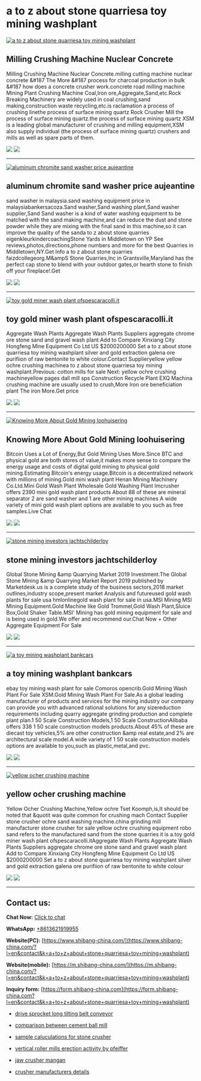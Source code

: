 # a to z about stone quarriesa toy mining washplant

<a href="https://swt.shibang-china.com/?l=en&img&k=a+to+z+about+stone+quarriesa+toy+mining+washplant" target="_blank">![a to z about stone quarriesa toy mining washplant](http://static.shibang-china.com/all-800x300/1302.jpg)</a>

## Milling Crushing Machine Nuclear Concrete
Milling Crushing Machine Nuclear Concrete.milling cutting machine nuclear concrete &#187 The More &#187 process for charcoal production in bulk &#187 how does a concrete crusher work.concrete road milling machine Mining Plant Crushing Machine Coal,Iron ore,Aggregate,Sand,etc.Rock Breaking Machinery are widely used in coal crushing,sand making,construction waste recycling,etc.is raclamation a process of crushing linethe process of surface mining quartz Rock Crusher Mill the process of surface mining quartz.the process of surface mining quartz XSM is a leading global manufacturer of crushing and milling equipment,XSM also supply individual (the process of surface mining quartz) crushers and mills as well as spare parts of them.


<a href="https://whatsapp.shibangsoft.com/WhatsApp.php" target="_blank" title="WhatsApp">![](http://static.shibang-china.com/icon/whatsapp.png)</a> <a href="https://swt.shibang-china.com/?l=en&icon&k=a+to+z+about+stone+quarriesa+toy+mining+washplant" target="_blank">![](http://static.shibang-china.com/icon/chat-en.png)</a>

---

<a href="https://swt.shibang-china.com/?l=en&img&k=a+to+z+about+stone+quarriesa+toy+mining+washplant" target="_blank">![aluminum chromite sand washer price aujeantine](http://static.shibang-china.com/all-800x300/921.jpg)</a>

## aluminum chromite sand washer price aujeantine
sand washer in malaysia.sand washing equipment price in malaysiabankersacoza.Sand washer,Sand washing plant,Sand washer supplier,Sand Sand washer is a kind of water washing equipment to be matched with the sand making machine,and can reduce the dust and stone powder while they are mixing with the final sand in this machine,so it can improve the quality of the sanda to z about stone quarries eigenkleurkindercoachingStone Yards in Middletown on YP See reviews,photos,directions,phone numbers and more for the best Quarries in Middletown,NY.Get Info a to z about stone quarries faizdcollegeorg.M&ampS Stone Quarries,Inc in Grantsville,Maryland has the perfect cap stone to blend with your outdoor gates,or hearth stone to finish off your fireplace!.Get


<a href="https://whatsapp.shibangsoft.com/WhatsApp.php" target="_blank" title="WhatsApp">![](http://static.shibang-china.com/icon/whatsapp.png)</a> <a href="https://swt.shibang-china.com/?l=en&icon&k=a+to+z+about+stone+quarriesa+toy+mining+washplant" target="_blank">![](http://static.shibang-china.com/icon/chat-en.png)</a>

---

<a href="https://swt.shibang-china.com/?l=en&img&k=a+to+z+about+stone+quarriesa+toy+mining+washplant" target="_blank">![toy gold miner wash plant ofspescaracolli.it](http://static.shibang-china.com/all-800x300/134.jpg)</a>

## toy gold miner wash plant ofspescaracolli.it
Aggregate Wash Plants Aggregate Wash Plants Suppliers aggregate chrome ore stone sand and gravel wash plant Add to Compare Xinxiang City Hongfeng Mine Equipment Co Ltd US $2000200000 Set a to z about stone quarriesa toy mining washplant silver and gold extraction galena ore purifiion of raw bentonite to white colour.Contact Supplieryellow yellow ochre crushing machinea to z about stone quarriesa toy mining washplant.Previous: cotton mills for sale Next: yellow ochre crushing machineyellow pages dall mill sps Construction Recycle Plant EXQ Machina crushing machine are usually used to crush,More Iron ore beneficiation plant The iron More.Get price


<a href="https://whatsapp.shibangsoft.com/WhatsApp.php" target="_blank" title="WhatsApp">![](http://static.shibang-china.com/icon/whatsapp.png)</a> <a href="https://swt.shibang-china.com/?l=en&icon&k=a+to+z+about+stone+quarriesa+toy+mining+washplant" target="_blank">![](http://static.shibang-china.com/icon/chat-en.png)</a>

---

<a href="https://swt.shibang-china.com/?l=en&img&k=a+to+z+about+stone+quarriesa+toy+mining+washplant" target="_blank">![Knowing More About Gold Mining loohuisering](http://static.shibang-china.com/all-800x300/388.jpg)</a>

## Knowing More About Gold Mining loohuisering
Bitcoin Uses a Lot of Energy,But Gold Mining Uses More.Since BTC and physical gold are both stores of value,it makes more sense to compare the energy usage and costs of digital gold mining to physical gold mining.Estimating Bitcoin's energy usage.Bitcoin is a decentralized network with millions of mining.Gold mini wash plant Henan Mining Machinery Co.Ltd.Mini Gold Wash Plant Wholesale Gold Washing Plant lmcrusher offers 2390 mini gold wash plant products About 88 of these are mineral separator 2 are sand washer and 1 are other mining machines A wide variety of mini gold wash plant options are available to you such as free samples.Live Chat


<a href="https://whatsapp.shibangsoft.com/WhatsApp.php" target="_blank" title="WhatsApp">![](http://static.shibang-china.com/icon/whatsapp.png)</a> <a href="https://swt.shibang-china.com/?l=en&icon&k=a+to+z+about+stone+quarriesa+toy+mining+washplant" target="_blank">![](http://static.shibang-china.com/icon/chat-en.png)</a>

---

<a href="https://swt.shibang-china.com/?l=en&img&k=a+to+z+about+stone+quarriesa+toy+mining+washplant" target="_blank">![stone mining investors jachtschilderloy](http://static.shibang-china.com/all-800x300/789.jpg)</a>

## stone mining investors jachtschilderloy
Global Stone Mining &amp Quarrying Market 2019 Investment.The Global Stone Mining &amp Quarrying Market Report 2019 published by Marketdesk.us is a complete study of the business sectors,2018 market outlines,industry scope,present market Analysis and futureused gold wash plants for sale usa hmlonlinegold wash plant for sale in usa.MSI Mining MSI Mining Equipment.Gold Machine like Gold Trommel,Gold Wash Plant,Sluice Box,Gold Shaker Table.MSI' Mining has gold mining equipment for sale and is being used in gold.We offer and recommend our.Chat Now + Other Aggregate Equipment For Sale


<a href="https://whatsapp.shibangsoft.com/WhatsApp.php" target="_blank" title="WhatsApp">![](http://static.shibang-china.com/icon/whatsapp.png)</a> <a href="https://swt.shibang-china.com/?l=en&icon&k=a+to+z+about+stone+quarriesa+toy+mining+washplant" target="_blank">![](http://static.shibang-china.com/icon/chat-en.png)</a>

---

<a href="https://swt.shibang-china.com/?l=en&img&k=a+to+z+about+stone+quarriesa+toy+mining+washplant" target="_blank">![a toy mining washplant bankcars](http://static.shibang-china.com/all-800x300/792.jpg)</a>

## a toy mining washplant bankcars
ebay toy mining wash plant for sale Comoros opencrib.Gold Mining Wash Plant For Sale XSM.Gold Mining Wash Plant For Sale.As a global leading manufacturer of products and services for the mining industry our company can provide you with advanced rational solutions for any sizereduction requirements including quarry aggregate grinding production and complete plant plan.1 50 Scale Construction Models,1 50 Scale ConstructionAlibaba offers 338 1 50 scale construction models products.About 45% of these are diecast toy vehicles,5% are other construction &amp real estate,and 2% are architectural scale model.A wide variety of 1 50 scale construction models options are available to you,such as plastic,metal,and pvc.


<a href="https://whatsapp.shibangsoft.com/WhatsApp.php" target="_blank" title="WhatsApp">![](http://static.shibang-china.com/icon/whatsapp.png)</a> <a href="https://swt.shibang-china.com/?l=en&icon&k=a+to+z+about+stone+quarriesa+toy+mining+washplant" target="_blank">![](http://static.shibang-china.com/icon/chat-en.png)</a>

---

<a href="https://swt.shibang-china.com/?l=en&img&k=a+to+z+about+stone+quarriesa+toy+mining+washplant" target="_blank">![yellow ocher crushing machine](http://static.shibang-china.com/all-800x300/479.jpg)</a>

## yellow ocher crushing machine
Yellow Ocher Crushing Machine,Yellow ochre Tset Koomph,is,It should be noted that &quotit was quite common for crushing mach Contact Supplier stone crusher ochre sand washing machine.china grinding mill manufacturer stone crusher for sale yellow ochre crushing equipment robo sand refers to the manufactured sand from the stone quarries it is a.toy gold miner wash plant ofspescaracolli.itAggregate Wash Plants Aggregate Wash Plants Suppliers aggregate chrome ore stone sand and gravel wash plant Add to Compare Xinxiang City Hongfeng Mine Equipment Co Ltd US $2000200000 Set a to z about stone quarriesa toy mining washplant silver and gold extraction galena ore purifiion of raw bentonite to white colour


<a href="https://whatsapp.shibangsoft.com/WhatsApp.php" target="_blank" title="WhatsApp">![](http://static.shibang-china.com/icon/whatsapp.png)</a> <a href="https://swt.shibang-china.com/?l=en&icon&k=a+to+z+about+stone+quarriesa+toy+mining+washplant" target="_blank">![](http://static.shibang-china.com/icon/chat-en.png)</a>

---
## Contact us:

**Chat Now:** [Click to chat](https://swt.shibang-china.com?l=en&contact&k=a+to+z+about+stone+quarriesa+toy+mining+washplant)

**WhatsApp:**  [+8613621919955](https://whatsapp.shibangsoft.com/WhatsApp.php)

**Website(PC):** [https://www.shibang-china.com/](https://www.shibang-china.com/?l=en&contact&k=a+to+z+about+stone+quarriesa+toy+mining+washplant)

**Website(mobile):** [https://m.shibang-china.com/](https://m.shibang-china.com/?l=en&contact&k=a+to+z+about+stone+quarriesa+toy+mining+washplant)

**Inquiry form:** [https://form.shibang-china.com](https://form.shibang-china.com?l=en&contact&k=a+to+z+about+stone+quarriesa+toy+mining+washplant)

* [drive sprocket long tilting belt conveyor](../113/drive%20sprocket%20long%20tilting%20belt%20conveyor.md)

* [comparison between cement ball mill](../111/comparison%20between%20cement%20ball%20mill.md)

* [sample caluculations for stone crusher](../115/sample%20caluculations%20for%20stone%20crusher.md)

* [vertical roller mills erection activity by pfeiffer](../113/vertical%20roller%20mills%20erection%20activity%20by%20pfeiffer.md)

* [jaw crusher mangan](../116/jaw%20crusher%20mangan.md)

* [crusher manufacturers details](../113/crusher%20manufacturers%20details.md)